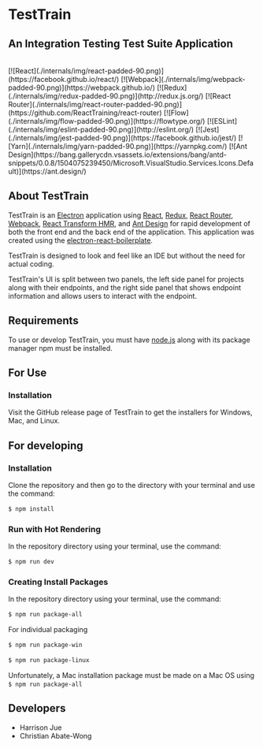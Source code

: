 # TestTrain
## An Integration Testing Test Suite Application
<br/>
[![React](./internals/img/react-padded-90.png)](https://facebook.github.io/react/)
[![Webpack](./internals/img/webpack-padded-90.png)](https://webpack.github.io/)
[![Redux](./internals/img/redux-padded-90.png)](http://redux.js.org/)
[![React Router](./internals/img/react-router-padded-90.png)](https://github.com/ReactTraining/react-router)
[![Flow](./internals/img/flow-padded-90.png)](https://flowtype.org/)
[![ESLint](./internals/img/eslint-padded-90.png)](http://eslint.org/)
[![Jest](./internals/img/jest-padded-90.png)](https://facebook.github.io/jest/)
[![Yarn](./internals/img/yarn-padded-90.png)](https://yarnpkg.com/)
[![Ant Design](https://bang.gallerycdn.vsassets.io/extensions/bang/antd-snippets/0.0.8/1504075239450/Microsoft.VisualStudio.Services.Icons.Default)](https://ant.design/)

## About TestTrain

TestTrain is an [Electron](http://electron.atom.io/) application using  [React](https://facebook.github.io/react/), [Redux](https://github.com/reactjs/redux), [React Router](https://github.com/reactjs/react-router), [Webpack](http://webpack.github.io/docs/), [React Transform HMR](https://github.com/gaearon/react-transform-hmr), and [Ant Design](https://ant.design/) for rapid development of both the front end and the back end of the application. This application was created using the [electron-react-boilerplate](https://github.com/chentsulin/electron-react-boilerplate).

TestTrain is designed to look and feel like an IDE but without the need for actual coding.

TestTrain's UI is split between two panels, the left side panel for projects along with their endpoints, and the right side panel that shows endpoint information and allows users to interact with the endpoint.

## Requirements

To use or develop TestTrain, you must have [node.js](https://nodejs.org/en/) along with its package manager npm must be installed.

## For Use

### Installation

Visit the GitHub release page of TestTrain to get the installers for Windows, Mac, and Linux.

## For developing

### Installation

Clone the repository and then go to the directory with your terminal and use the command:

```bash
$ npm install
```

### Run with Hot Rendering

In the repository directory using your terminal, use the command:

```bash
$ npm run dev
```

### Creating Install Packages

In the repository directory using your terminal, use the command:

```bash
$ npm run package-all
```

For individual packaging

```bash
$ npm run package-win
```

```bash
$ npm run package-linux
```

Unfortunately, a Mac installation package must be made on a Mac OS using `$ npm run package-all`

## Developers

- Harrison Jue
- Christian Abate-Wong
